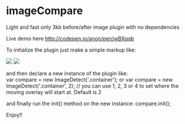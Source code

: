 # imageCompare
Light and fast only 3kb before/after image plugin with no dependencies


Live demo here http://codepen.io/anon/pen/wBXqqb

To initialize the plugin just make a simple markup like:
<div class="container">
	<img src="img/demo1.png" />
	<img src="img/demo2.png" />
</div>

and then declare a new instance of the plugin like:</br>
var compare = new ImageDetect('.container');
              or
var compare = new ImageDetect('.container', 2); // you can use 1, 2, 3 or 4 to set where the moving overlay will start at. Default is 2

and finally run the init() method on the new instance:
compare.init();

Enjoy!!


